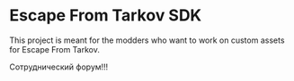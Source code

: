 
# Escape From Tarkov SDK

This project is meant for the modders who want to work on custom assets for Escape From Tarkov.

Сотруднический форум!!!





